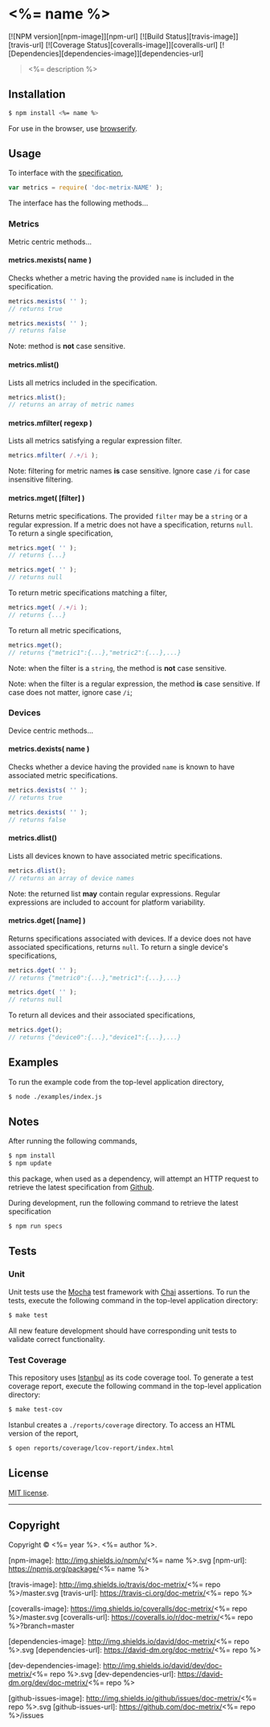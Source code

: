 <%= name %>
===
[![NPM version][npm-image]][npm-url] [![Build Status][travis-image]][travis-url] [![Coverage Status][coveralls-image]][coveralls-url] [![Dependencies][dependencies-image]][dependencies-url]

> <%= description %>


## Installation

``` bash
$ npm install <%= name %>
```

For use in the browser, use [browserify](https://github.com/substack/node-browserify).


## Usage

To interface with the [specification](https://github.com/doc-metrix/INSERT_NAME),

``` javascript
var metrics = require( 'doc-metrix-NAME' );
```

The interface has the following methods...


### Metrics

Metric centric methods...


#### metrics.mexists( name )

Checks whether a metric having the provided `name` is included in the specification.

``` javascript
metrics.mexists( '' );
// returns true

metrics.mexists( '' );
// returns false
```

Note: method is __not__ case sensitive.


#### metrics.mlist()

Lists all metrics included in the specification.

``` javascript
metrics.mlist();
// returns an array of metric names
```


#### metrics.mfilter( regexp )

Lists all metrics satisfying a regular expression filter.

``` javascript
metrics.mfilter( /.+/i );
```

Note: filtering for metric names __is__ case sensitive. Ignore case `/i` for case insensitive filtering.


#### metrics.mget( [filter] )

Returns metric specifications. The provided `filter` may be a `string` or a regular expression. If a metric does not have a specification, returns `null`. To return a single specification,

``` javascript
metrics.mget( '' );
// returns {...}

metrics.mget( '' );
// returns null
```

To return metric specifications matching a filter,

``` javascript
metrics.mget( /.+/i );
// returns {...}
```

To return all metric specifications,

``` javascript
metrics.mget();
// returns {"metric1":{...},"metric2":{...},...}
```

Note: when the filter is a `string`, the method is __not__ case sensitive.

Note: when the filter is a regular expression, the method __is__ case sensitive. If case does not matter, ignore case `/i`;


### Devices

Device centric methods...


#### metrics.dexists( name )

Checks whether a device having the provided `name` is known to have associated metric specifications.

``` javascript
metrics.dexists( '' );
// returns true

metrics.dexists( '' );
// returns false
```

#### metrics.dlist()

Lists all devices known to have associated metric specifications.

``` javascript
metrics.dlist();
// returns an array of device names
```

Note: the returned list __may__ contain regular expressions. Regular expressions are included to account for platform variability.


#### metrics.dget( [name] )

Returns specifications associated with devices. If a device does not have associated specifications, returns `null`. To return a single device's specifications,

``` javascript
metrics.dget( '' );
// returns {"metric0":{...},"metric1":{...},...}

metrics.dget( '' );
// returns null
```

To return all devices and their associated specifications,

``` javascript
metrics.dget();
// returns {"device0":{...},"device1":{...},...}
```



## Examples

To run the example code from the top-level application directory,

``` bash
$ node ./examples/index.js
```



## Notes

After running the following commands,

``` bash
$ npm install
$ npm update
```

this package, when used as a dependency, will attempt an HTTP request to retrieve the latest specification from [Github](https://github.com/doc-metrix/INSERT_NAME).

During development, run the following command to retrieve the latest specification

``` bash
$ npm run specs
```


## Tests

### Unit

Unit tests use the [Mocha](http://visionmedia.github.io/mocha) test framework with [Chai](http://chaijs.com) assertions. To run the tests, execute the following command in the top-level application directory:

``` bash
$ make test
```

All new feature development should have corresponding unit tests to validate correct functionality.


### Test Coverage

This repository uses [Istanbul](https://github.com/gotwarlost/istanbul) as its code coverage tool. To generate a test coverage report, execute the following command in the top-level application directory:

``` bash
$ make test-cov
```

Istanbul creates a `./reports/coverage` directory. To access an HTML version of the report,

``` bash
$ open reports/coverage/lcov-report/index.html
```


## License

[MIT license](http://opensource.org/licenses/MIT). 


---
## Copyright

Copyright &copy; <%= year %>. <%= author %>.


[npm-image]: http://img.shields.io/npm/v/<%= name %>.svg
[npm-url]: https://npmjs.org/package/<%= name %>

[travis-image]: http://img.shields.io/travis/doc-metrix/<%= repo %>/master.svg
[travis-url]: https://travis-ci.org/doc-metrix/<%= repo %>

[coveralls-image]: https://img.shields.io/coveralls/doc-metrix/<%= repo %>/master.svg
[coveralls-url]: https://coveralls.io/r/doc-metrix/<%= repo %>?branch=master

[dependencies-image]: http://img.shields.io/david/doc-metrix/<%= repo %>.svg
[dependencies-url]: https://david-dm.org/doc-metrix/<%= repo %>

[dev-dependencies-image]: http://img.shields.io/david/dev/doc-metrix/<%= repo %>.svg
[dev-dependencies-url]: https://david-dm.org/dev/doc-metrix/<%= repo %>

[github-issues-image]: http://img.shields.io/github/issues/doc-metrix/<%= repo %>.svg
[github-issues-url]: https://github.com/doc-metrix/<%= repo %>/issues